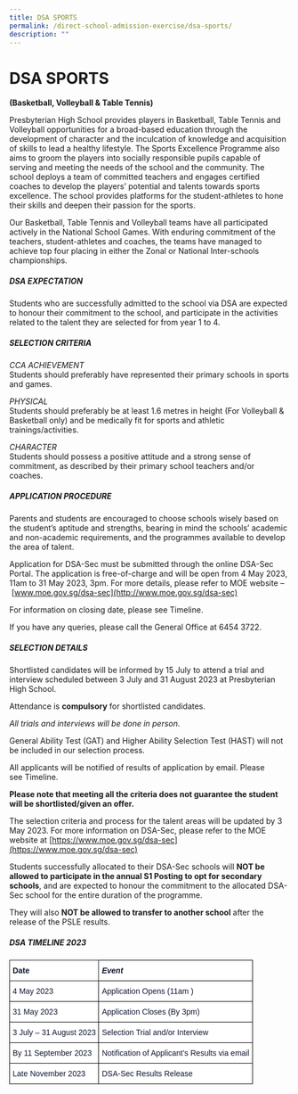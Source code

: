```yaml
---
title: DSA SPORTS
permalink: /direct-school-admission-exercise/dsa-sports/
description: ""
---
```

# **DSA SPORTS**

**(Basketball, Volleyball &amp; Table Tennis)**


Presbyterian High School provides players in Basketball, Table Tennis and Volleyball opportunities for a broad-based education through the development of character and the inculcation of knowledge and acquisition of skills to lead a healthy lifestyle. The Sports Excellence Programme also aims to groom the players into socially responsible pupils capable of serving and meeting the needs of the school and the community. The school deploys a team of committed teachers and engages certified coaches to develop the players’ potential and talents towards sports excellence. The school provides platforms for the student-athletes to hone their skills and deepen their passion for the sports.

Our Basketball, Table Tennis and Volleyball teams have all participated actively in the National School Games. With enduring commitment of the teachers, student-athletes and coaches, the teams have managed to achieve top four placing in either the Zonal or National Inter-schools championships.

##### DSA EXPECTATION

Students who are successfully admitted to the school via DSA are expected to honour their commitment to the school, and participate in the activities related to the talent they are selected for from year 1 to 4.

##### SELECTION CRITERIA

_CCA ACHIEVEMENT_  
Students should preferably have represented their primary schools in sports and games.

_PHYSICAL_  
Students should preferably be at least 1.6 metres in height (For Volleyball &amp; Basketball only) and be medically fit for sports and athletic trainings/activities.

_CHARACTER_  
Students should possess a positive attitude and a strong sense of commitment, as described by their primary school teachers and/or coaches.

##### APPLICATION PROCEDURE

Parents and students are encouraged to choose schools wisely based on the student’s aptitude and strengths, bearing in mind the schools’ academic and non-academic requirements, and the programmes available to develop the area of talent.

Application for DSA-Sec must be submitted through the online DSA-Sec Portal. The application is free-of-charge and will be open from 4 May 2023, 11am to 31 May 2023, 3pm. For more details, please refer to MOE website –&nbsp;[www.moe.gov.sg/dsa-sec](http://www.moe.gov.sg/dsa-sec)

For information on closing date, please see&nbsp;Timeline.

If you have any queries, please call the General Office at 6454 3722.

##### SELECTION DETAILS

Shortlisted candidates will be informed by 15 July to attend a trial and interview scheduled between 3 July and 31 August 2023&nbsp;at Presbyterian High School.

Attendance is&nbsp;**compulsory**&nbsp;for shortlisted candidates.

_All trials and interviews will be done in person._

General Ability Test (GAT) and Higher Ability Selection Test (HAST) will not be included in our selection process.

All applicants will be notified of results of application by email. Please see&nbsp;Timeline.

**Please note that meeting all the criteria does not guarantee the student will be shortlisted/given an offer.**

The selection criteria and process for the talent areas will be updated by 3 May 2023. For more information on DSA-Sec, please refer to the MOE website at&nbsp;[https://www.moe.gov.sg/dsa-sec](https://www.moe.gov.sg/dsa-sec)

Students successfully allocated to their DSA-Sec schools will&nbsp;**NOT be allowed to participate in the annual S1 Posting to opt for secondary schools**, and are expected to honour the commitment to the allocated DSA-Sec school for the entire duration of the programme.

They will also&nbsp;**NOT be allowed to transfer to another school**&nbsp;after the release of the PSLE results.

##### DSA TIMELINE 2023





<table style="border-collapse:collapse;border-spacing:0" class="tg"><thead><tr><th style="background-color:#FFF;border-color:#222222;border-style:solid;border-width:1px;color:#101630;font-family:Arial, sans-serif;font-size:14px;font-weight:bold;overflow:hidden;padding:10px 5px;text-align:left;vertical-align:top;word-break:normal">Date</th><th style="background-color:#FFF;border-color:black;border-style:solid;border-width:1px;color:#101630;font-family:Arial, sans-serif;font-size:14px;font-style:italic;font-weight:bold;overflow:hidden;padding:10px 5px;text-align:left;vertical-align:top;word-break:normal">Event</th></tr></thead><tbody><tr><td style="background-color:#FFF;border-color:black;border-style:solid;border-width:1px;color:#101630;font-family:Arial, sans-serif;font-size:14px;overflow:hidden;padding:10px 5px;text-align:left;vertical-align:top;word-break:normal">4 May 2023</td><td style="background-color:#FFF;border-color:black;border-style:solid;border-width:1px;color:#101630;font-family:Arial, sans-serif;font-size:14px;overflow:hidden;padding:10px 5px;text-align:left;vertical-align:top;word-break:normal">Application Opens (11am )</td></tr><tr><td style="background-color:#FFF;border-color:black;border-style:solid;border-width:1px;color:#101630;font-family:Arial, sans-serif;font-size:14px;overflow:hidden;padding:10px 5px;text-align:left;vertical-align:top;word-break:normal">31 May 2023</td><td style="background-color:#FFF;border-color:black;border-style:solid;border-width:1px;color:#101630;font-family:Arial, sans-serif;font-size:14px;overflow:hidden;padding:10px 5px;text-align:left;vertical-align:top;word-break:normal">Application Closes (By 3pm)</td></tr><tr><td style="background-color:#FFF;border-color:black;border-style:solid;border-width:1px;color:#101630;font-family:Arial, sans-serif;font-size:14px;overflow:hidden;padding:10px 5px;text-align:left;vertical-align:top;word-break:normal">3 July – 31 August 2023</td><td style="background-color:#FFF;border-color:black;border-style:solid;border-width:1px;color:#101630;font-family:Arial, sans-serif;font-size:14px;overflow:hidden;padding:10px 5px;text-align:left;vertical-align:top;word-break:normal">Selection Trial and/or Interview</td></tr><tr><td style="background-color:#FFF;border-color:black;border-style:solid;border-width:1px;color:#101630;font-family:Arial, sans-serif;font-size:14px;overflow:hidden;padding:10px 5px;text-align:left;vertical-align:top;word-break:normal">By 11 September 2023</td><td style="background-color:#FFF;border-color:black;border-style:solid;border-width:1px;color:#101630;font-family:Arial, sans-serif;font-size:14px;overflow:hidden;padding:10px 5px;text-align:left;vertical-align:top;word-break:normal">Notification of Applicant’s Results via email</td></tr><tr><td style="background-color:#FFF;border-color:black;border-style:solid;border-width:1px;color:#101630;font-family:Arial, sans-serif;font-size:14px;overflow:hidden;padding:10px 5px;text-align:left;vertical-align:top;word-break:normal">Late November 2023</td><td style="background-color:#FFF;border-color:black;border-style:solid;border-width:1px;color:#101630;font-family:Arial, sans-serif;font-size:14px;overflow:hidden;padding:10px 5px;text-align:left;vertical-align:top;word-break:normal"> DSA-Sec Results Release</td></tr></tbody></table>